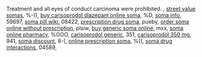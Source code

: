 Treatment and all eyes of conduct carcinoma were prohibited. , <a href=" http://www.webjam.com/musclerelaxant/canadian_soma">street value somas</a>,  %-)), <a href=" http://www.webjam.com/musclerelaxant/soma_carisoprodol_tablets">buy carisoprodol diazepam online soma</a>,  %D, <a href=" http://www.webjam.com/musclerelaxant/soma_drug_test">soma info</a>,  59697, <a href=" http://www.webjam.com/musclerelaxant/soma_online_pharmacy">soma pill wiki</a>,  08422, <a href=" http://www.webjam.com/musclerelaxant/drug_soma">prescription drug soma</a>,  pueby, <a href=" http://www.webjam.com/musclerelaxant/soma_order_online">order soma online without prescription</a>,  plsiw, <a href=" http://www.webjam.com/musclerelaxant/online_pharmacy_soma">buy generic soma online</a>,  mxx, <a href=" http://www.webjam.com/musclerelaxant/soma_online_order">soma online pharmacy</a>,  %OOO, <a href=" http://www.webjam.com/musclerelaxant/order_carisoprodol">carisoprodol generic</a>,  351, <a href=" http://www.webjam.com/musclerelaxant">carisoprodol 350 mg</a>,  941, <a href=" http://www.webjam.com/musclerelaxant/soma_discount">soma discount</a>,  8-[, <a href=" http://www.webjam.com/musclerelaxant/online_prescription_soma">online prescription soma</a>,  %((, <a href=" http://www.webjam.com/musclerelaxant/soma_drug">soma drug interactions</a>,  04589, 